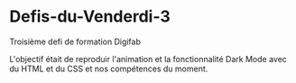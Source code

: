 # Defis-du-Venderdi-3
Troisième defi de formation Digifab

L'objectif était de reproduir l'animation et la fonctionnalité Dark Mode avec du HTML et du CSS et nos compétences du moment.
